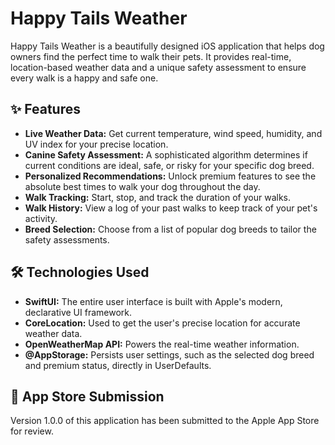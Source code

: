 # Happy Tails Weather

Happy Tails Weather is a beautifully designed iOS application that helps dog owners find the perfect time to walk their pets. It provides real-time, location-based weather data and a unique safety assessment to ensure every walk is a happy and safe one.

## ✨ Features

*   **Live Weather Data:** Get current temperature, wind speed, humidity, and UV index for your precise location.
*   **Canine Safety Assessment:** A sophisticated algorithm determines if current conditions are ideal, safe, or risky for your specific dog breed.
*   **Personalized Recommendations:** Unlock premium features to see the absolute best times to walk your dog throughout the day.
*   **Walk Tracking:** Start, stop, and track the duration of your walks.
*   **Walk History:** View a log of your past walks to keep track of your pet's activity.
*   **Breed Selection:** Choose from a list of popular dog breeds to tailor the safety assessments.

## 🛠️ Technologies Used

*   **SwiftUI:** The entire user interface is built with Apple's modern, declarative UI framework.
*   **CoreLocation:** Used to get the user's precise location for accurate weather data.
*   **OpenWeatherMap API:** Powers the real-time weather information.
*   **@AppStorage:** Persists user settings, such as the selected dog breed and premium status, directly in UserDefaults.

## 🚀 App Store Submission

Version 1.0.0 of this application has been submitted to the Apple App Store for review. 